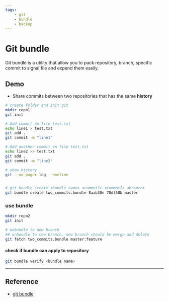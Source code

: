 ```yaml
---
tags:
    - git
    - bundle
    - backup
---
```

# Git bundle

Git bundle is a utility that allow you to pack repository, branch, specific commit to signal file and expend them easily.

## Demo
- Share commits between two repositories that has the same **history**

```bash title="create repo with two commits"
# create folder and init git
mkdir repo1
git init

# Add commit on file test.txt
echo line1 > test.txt
git add .
git commit -m "line1"

# Add another commit on file test.txt
echo line2 >> test.txt
git add .
git commit -m "line2"

# show history
git --no-pager log --oneline  
```

```bash

# git bundle create <bundle name> <commot1> <commot2> <branch>
git bundle create two_commits.bundle 8aab30e 78d350b master
```

### use bundle
```bash title="create new repo and unbundle
mkdir repo2
git init

# unbundle to new branch
## unbundle to new branch, new branch should be merge and delete
git fetch two_commits.bundle master:feature

```

#### check if bundle can apply to repository
```bash
git bundle verify <bundle name> 

```

---

## Reference
- [git bundle](https://youtu.be/AVYlKbbA77M)